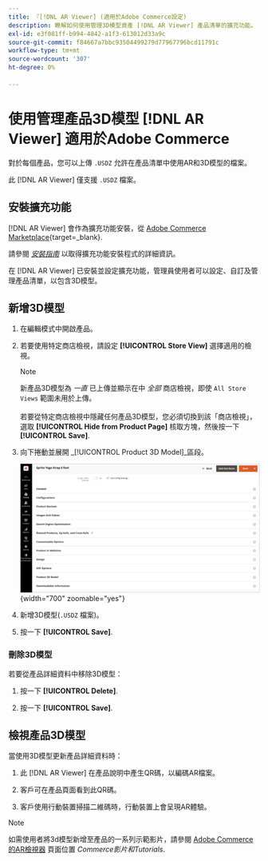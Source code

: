 ```yaml
---
title: 『[!DNL AR Viewer] (適用於Adobe Commerce設定)
description: 瞭解如何使用管理3D模型資產 [!DNL AR Viewer] 產品清單的擴充功能。
exl-id: e3f081ff-b994-4842-a1f3-613012d33a9c
source-git-commit: f84667a7bbc93504499279d77967796bcd11791c
workflow-type: tm+mt
source-wordcount: '307'
ht-degree: 0%

---
```


# 使用管理產品3D模型 [!DNL AR Viewer] 適用於Adobe Commerce

對於每個產品，您可以上傳 `.USDZ` 允許在產品清單中使用AR和3D模型的檔案。

此 [!DNL AR Viewer] 僅支援 `.USDZ` 檔案。

## 安裝擴充功能

[!DNL AR Viewer] 會作為擴充功能安裝，從 [Adobe Commerce Marketplace](https://commercemarketplace.adobe.com/magento-module-arviewer.html){target=_blank}.

請參閱 [_安裝指南_](https://experienceleague.adobe.com/docs/commerce-operations/installation-guide/tutorials/extensions.html) 以取得擴充功能安裝程式的詳細資訊。

在 [!DNL AR Viewer] 已安裝並設定擴充功能，管理員使用者可以設定、自訂及管理產品清單，以包含3D模型。

## 新增3D模型

1. 在編輯模式中開啟產品。

1. 若要使用特定商店檢視，請設定 **[!UICONTROL Store View]** 選擇適用的檢視。

   >[!NOTE]
   >
   >新產品3D模型為 _一直_ 已上傳並顯示在中 _全部_ 商店檢視，即使 `All Store Views` 範圍未用於上傳。 <br/><br/>若要從特定商店檢視中隱藏任何產品3D模型，您必須切換到該「商店檢視」，選取 **[!UICONTROL Hide from Product Page]** 核取方塊，然後按一下 **[!UICONTROL Save]**.

1. 向下捲動並展開 _[!UICONTROL Product 3D Model]_區段。

   ![功能表快顯功能表](assets/ar-viewer-product-options.png){width="700" zoomable="yes"}

1. 新增3D模型(`.USDZ` 檔案)。

1. 按一下 **[!UICONTROL Save]**.

### 刪除3D模型

若要從產品詳細資料中移除3D模型：

1. 按一下 **[!UICONTROL Delete]**.

1. 按一下 **[!UICONTROL Save]**.

## 檢視產品3D模型

當使用3D模型更新產品詳細資料時：

1. 此 [!DNL AR Viewer] 在產品說明中產生QR碼，以編碼AR檔案。

1. 客戶可在產品頁面看到此QR碼。

1. 客戶使用行動裝置掃描二維碼時，行動裝置上會呈現AR體驗。

>[!NOTE]
>
> 如需使用者將3d模型新增至產品的一系列示範影片，請參閱 [Adobe Commerce的AR檢視器](https://experienceleague.adobe.com/docs/commerce-learn/tutorials/catalog/augmented-reality.html) 頁面位置 _Commerce影片和Tutorials_.
